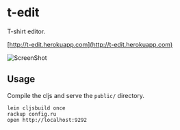 # t-edit

T-shirt editor.

[http://t-edit.herokuapp.com](http://t-edit.herokuapp.com)

![ScreenShot](https://raw.github.com/yayitswei/t-edit/master/t-edit-screenshot.png)

## Usage

Compile the cljs and serve the `public/` directory.

    lein cljsbuild once
    rackup config.ru
    open http://localhost:9292
